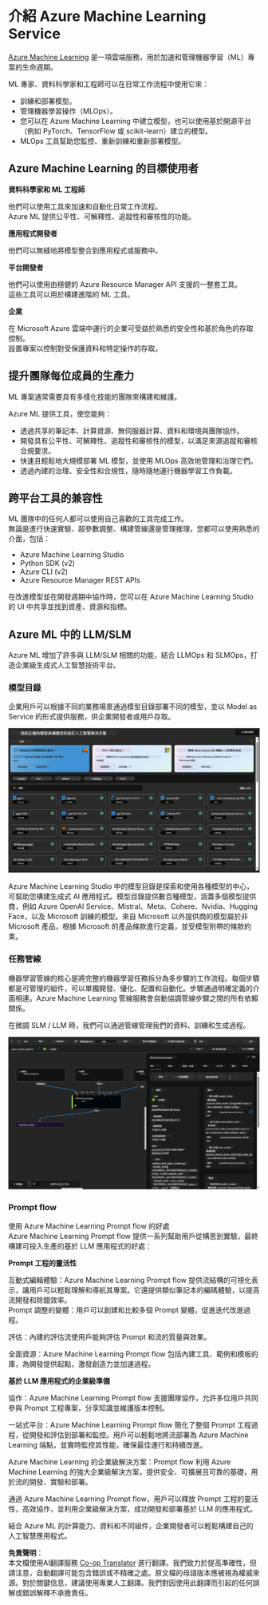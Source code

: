<!--
CO_OP_TRANSLATOR_METADATA:
{
  "original_hash": "315566447513c4c6215ea5a004315e4f",
  "translation_date": "2025-04-04T07:17:04+00:00",
  "source_file": "md\\03.FineTuning\\Introduce_AzureML.md",
  "language_code": "tw"
}
-->
# **介紹 Azure Machine Learning Service**

[Azure Machine Learning](https://ml.azure.com?WT.mc_id=aiml-138114-kinfeylo) 是一項雲端服務，用於加速和管理機器學習（ML）專案的生命週期。

ML 專家、資料科學家和工程師可以在日常工作流程中使用它來：

- 訓練和部署模型。
- 管理機器學習操作（MLOps）。
- 您可以在 Azure Machine Learning 中建立模型，也可以使用基於開源平台（例如 PyTorch、TensorFlow 或 scikit-learn）建立的模型。
- MLOps 工具幫助您監控、重新訓練和重新部署模型。

## Azure Machine Learning 的目標使用者

**資料科學家和 ML 工程師**

他們可以使用工具來加速和自動化日常工作流程。  
Azure ML 提供公平性、可解釋性、追蹤性和審核性的功能。

**應用程式開發者**

他們可以無縫地將模型整合到應用程式或服務中。

**平台開發者**

他們可以使用由穩健的 Azure Resource Manager API 支援的一整套工具。  
這些工具可以用於構建進階的 ML 工具。

**企業**

在 Microsoft Azure 雲端中運行的企業可受益於熟悉的安全性和基於角色的存取控制。  
設置專案以控制對受保護資料和特定操作的存取。

## 提升團隊每位成員的生產力  
ML 專案通常需要具有多樣化技能的團隊來構建和維護。

Azure ML 提供工具，使您能夠：  
- 透過共享的筆記本、計算資源、無伺服器計算、資料和環境與團隊協作。  
- 開發具有公平性、可解釋性、追蹤性和審核性的模型，以滿足來源追蹤和審核合規要求。  
- 快速且輕鬆地大規模部署 ML 模型，並使用 MLOps 高效地管理和治理它們。  
- 透過內建的治理、安全性和合規性，隨時隨地運行機器學習工作負載。

## 跨平台工具的兼容性  

ML 團隊中的任何人都可以使用自己喜歡的工具完成工作。  
無論是進行快速實驗、超參數調整、構建管線還是管理推理，您都可以使用熟悉的介面，包括：  
- Azure Machine Learning Studio  
- Python SDK (v2)  
- Azure CLI (v2)  
- Azure Resource Manager REST APIs  

在改進模型並在開發週期中協作時，您可以在 Azure Machine Learning Studio 的 UI 中共享並找到資產、資源和指標。

## **Azure ML 中的 LLM/SLM**

Azure ML 增加了許多與 LLM/SLM 相關的功能，結合 LLMOps 和 SLMOps，打造企業級生成式人工智慧技術平台。

### **模型目錄**

企業用戶可以根據不同的業務場景通過模型目錄部署不同的模型，並以 Model as Service 的形式提供服務，供企業開發者或用戶存取。

![models](../../../../translated_images/models.2450411eac222e539ffb55785a8f550d01be1030bd8eb67c9c4f9ae4ca5d64be.tw.png)

Azure Machine Learning Studio 中的模型目錄是探索和使用各種模型的中心，可幫助您構建生成式 AI 應用程式。模型目錄提供數百種模型，涵蓋多個模型提供商，例如 Azure OpenAI Service、Mistral、Meta、Cohere、Nvidia、Hugging Face，以及 Microsoft 訓練的模型。來自 Microsoft 以外提供商的模型屬於非 Microsoft 產品，根據 Microsoft 的產品條款進行定義，並受模型附帶的條款約束。

### **任務管線**

機器學習管線的核心是將完整的機器學習任務拆分為多步驟的工作流程。每個步驟都是可管理的組件，可以單獨開發、優化、配置和自動化。步驟通過明確定義的介面相連。Azure Machine Learning 管線服務會自動協調管線步驟之間的所有依賴關係。

在微調 SLM / LLM 時，我們可以通過管線管理我們的資料、訓練和生成過程。

![finetuning](../../../../translated_images/finetuning.b52e4aa971dfd8d3c668db913a2b419380533bd3a920d227ec19c078b7b3f309.tw.png)

### **Prompt flow**

使用 Azure Machine Learning Prompt flow 的好處  
Azure Machine Learning Prompt flow 提供一系列幫助用戶從構思到實驗，最終構建可投入生產的基於 LLM 應用程式的好處：

**Prompt 工程的靈活性**

互動式編輯體驗：Azure Machine Learning Prompt flow 提供流結構的可視化表示，讓用戶可以輕鬆理解和導航其專案。它還提供類似筆記本的編碼體驗，以提高流開發和除錯效率。  
Prompt 調整的變體：用戶可以創建和比較多個 Prompt 變體，促進迭代改進過程。  

評估：內建的評估流使用戶能夠評估 Prompt 和流的質量與效果。  

全面資源：Azure Machine Learning Prompt flow 包括內建工具、範例和模板的庫，為開發提供起點，激發創造力並加速過程。

**基於 LLM 應用程式的企業級準備**

協作：Azure Machine Learning Prompt flow 支援團隊協作，允許多位用戶共同參與 Prompt 工程專案，分享知識並維護版本控制。  

一站式平台：Azure Machine Learning Prompt flow 簡化了整個 Prompt 工程過程，從開發和評估到部署和監控。用戶可以輕鬆地將流部署為 Azure Machine Learning 端點，並實時監控其性能，確保最佳運行和持續改進。  

Azure Machine Learning 的企業級解決方案：Prompt flow 利用 Azure Machine Learning 的強大企業級解決方案，提供安全、可擴展且可靠的基礎，用於流的開發、實驗和部署。

通過 Azure Machine Learning Prompt flow，用戶可以釋放 Prompt 工程的靈活性，高效協作，並利用企業級解決方案，成功開發和部署基於 LLM 的應用程式。

結合 Azure ML 的計算能力、資料和不同組件，企業開發者可以輕鬆構建自己的人工智慧應用程式。

**免責聲明**：  
本文檔使用AI翻譯服務 [Co-op Translator](https://github.com/Azure/co-op-translator) 進行翻譯。我們致力於提高準確性，但請注意，自動翻譯可能包含錯誤或不精確之處。原文檔的母語版本應被視為權威來源。對於關鍵信息，建議使用專業人工翻譯。我們對因使用此翻譯而引起的任何誤解或錯誤解釋不承擔責任。